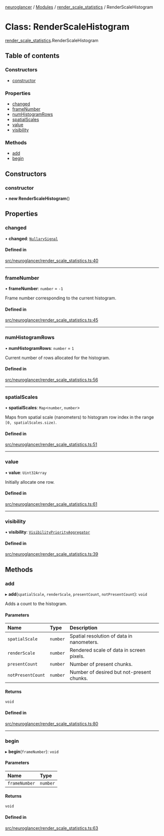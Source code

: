 [neuroglancer](../README.md) / [Modules](../modules.md) / [render\_scale\_statistics](../modules/render_scale_statistics.md) / RenderScaleHistogram

# Class: RenderScaleHistogram

[render_scale_statistics](../modules/render_scale_statistics.md).RenderScaleHistogram

## Table of contents

### Constructors

- [constructor](render_scale_statistics.RenderScaleHistogram.md#constructor)

### Properties

- [changed](render_scale_statistics.RenderScaleHistogram.md#changed)
- [frameNumber](render_scale_statistics.RenderScaleHistogram.md#framenumber)
- [numHistogramRows](render_scale_statistics.RenderScaleHistogram.md#numhistogramrows)
- [spatialScales](render_scale_statistics.RenderScaleHistogram.md#spatialscales)
- [value](render_scale_statistics.RenderScaleHistogram.md#value)
- [visibility](render_scale_statistics.RenderScaleHistogram.md#visibility)

### Methods

- [add](render_scale_statistics.RenderScaleHistogram.md#add)
- [begin](render_scale_statistics.RenderScaleHistogram.md#begin)

## Constructors

### constructor

• **new RenderScaleHistogram**()

## Properties

### changed

• **changed**: [`NullarySignal`](coordinate_transform._internal_.NullarySignal.md)

#### Defined in

[src/neuroglancer/render_scale_statistics.ts:40](https://github.com/ActiveBrainAtlas2/neuroglancer/blob/540617bc/src/neuroglancer/render_scale_statistics.ts#L40)

___

### frameNumber

• **frameNumber**: `number` = `-1`

Frame number corresponding to the current histogram.

#### Defined in

[src/neuroglancer/render_scale_statistics.ts:45](https://github.com/ActiveBrainAtlas2/neuroglancer/blob/540617bc/src/neuroglancer/render_scale_statistics.ts#L45)

___

### numHistogramRows

• **numHistogramRows**: `number` = `1`

Current number of rows allocated for the histogram.

#### Defined in

[src/neuroglancer/render_scale_statistics.ts:56](https://github.com/ActiveBrainAtlas2/neuroglancer/blob/540617bc/src/neuroglancer/render_scale_statistics.ts#L56)

___

### spatialScales

• **spatialScales**: `Map`<`number`, `number`\>

Maps from spatial scale (nanometers) to histogram row index in the range
`[0, spatialScales.size)`.

#### Defined in

[src/neuroglancer/render_scale_statistics.ts:51](https://github.com/ActiveBrainAtlas2/neuroglancer/blob/540617bc/src/neuroglancer/render_scale_statistics.ts#L51)

___

### value

• **value**: `Uint32Array`

Initially allocate one row.

#### Defined in

[src/neuroglancer/render_scale_statistics.ts:61](https://github.com/ActiveBrainAtlas2/neuroglancer/blob/540617bc/src/neuroglancer/render_scale_statistics.ts#L61)

___

### visibility

• **visibility**: [`VisibilityPriorityAggregator`](data_panel_layout._internal_.VisibilityPriorityAggregator.md)

#### Defined in

[src/neuroglancer/render_scale_statistics.ts:39](https://github.com/ActiveBrainAtlas2/neuroglancer/blob/540617bc/src/neuroglancer/render_scale_statistics.ts#L39)

## Methods

### add

▸ **add**(`spatialScale`, `renderScale`, `presentCount`, `notPresentCount`): `void`

Adds a count to the histogram.

#### Parameters

| Name | Type | Description |
| :------ | :------ | :------ |
| `spatialScale` | `number` | Spatial resolution of data in nanometers. |
| `renderScale` | `number` | Rendered scale of data in screen pixels. |
| `presentCount` | `number` | Number of present chunks. |
| `notPresentCount` | `number` | Number of desired but not-present chunks. |

#### Returns

`void`

#### Defined in

[src/neuroglancer/render_scale_statistics.ts:80](https://github.com/ActiveBrainAtlas2/neuroglancer/blob/540617bc/src/neuroglancer/render_scale_statistics.ts#L80)

___

### begin

▸ **begin**(`frameNumber`): `void`

#### Parameters

| Name | Type |
| :------ | :------ |
| `frameNumber` | `number` |

#### Returns

`void`

#### Defined in

[src/neuroglancer/render_scale_statistics.ts:63](https://github.com/ActiveBrainAtlas2/neuroglancer/blob/540617bc/src/neuroglancer/render_scale_statistics.ts#L63)
